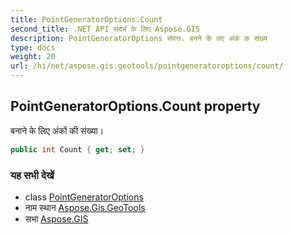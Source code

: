 ```yaml
---
title: PointGeneratorOptions.Count
second_title: .NET API संदर्भ के लिए Aspose.GIS
description: PointGeneratorOptions संपत्त. बनने के लए अंकं क संख्य
type: docs
weight: 20
url: /hi/net/aspose.gis.geotools/pointgeneratoroptions/count/
---
```

## PointGeneratorOptions.Count property

बनाने के लिए अंकों की संख्या।

```csharp
public int Count { get; set; }
```

### यह सभी देखें

* class [PointGeneratorOptions](../)
* नाम स्थान [Aspose.Gis.GeoTools](../../pointgeneratoroptions/)
* सभा [Aspose.GIS](../../../)


